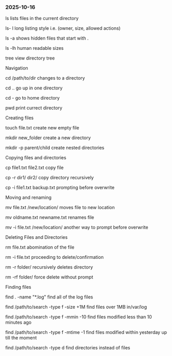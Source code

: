 ### 2025-10-16
ls
lists files in the current directory

ls- l
long listing style i.e. (owner, size, allowed actions)

ls -a
 shows hidden files that start with .

ls -lh
 human readable sizes

tree
view directory tree

Navigation

cd /path/to/dir changes to a directory

cd .. go up in one directory

cd - go to home directory

pwd print currect directory

Creating files

touch file.txt create new empty file

mkdir new_folder create a new directory

mkdir -p parent/child create nested directories

Copying files and directories

cp file1.txt file2.txt copy file

cp -r dir1/ dir2/ copy directory recursively

cp -i file1.txt backup.txt prompting before overwrite

Moving and renaming

mv file.txt /new/location/ moves file to new location

mv oldname.txt newname.txt renames file

mv -i file.txt /new/location/ another way to prompt before overwrite

Deleting Files and Directories

rm file.txt abomination of the file

rm -i file.txt proceeding to delete/confirmation

rm -r folder/ recursively deletes directory

rm -rf folder/ force delete without prompt

Finding files

find . -name "*.log" find all of the log files

find /path/to/search -type f -size +1M find files over 1MB in/var/log

find /path/to/search -type f -mmin -10 find files modified less than 10 minutes ago

find /path/to/search -type f -mtime -1 find files modified within yesterday up till the moment

find /path/to/search -type d find directories instead of files
